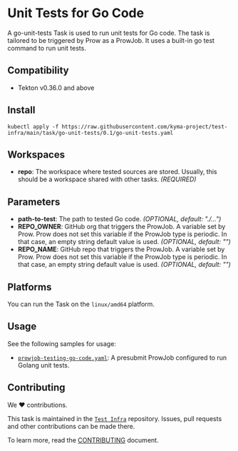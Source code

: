 # Unit Tests for Go Code

A go-unit-tests Task is used to run unit tests for Go code.
The task is tailored to be triggered by Prow as a ProwJob.
It uses a built-in go test command to run unit tests.

## Compatibility

- Tekton v0.36.0 and above

## Install

```shell
kubectl apply -f https://raw.githubusercontent.com/kyma-project/test-infra/main/task/go-unit-tests/0.1/go-unit-tests.yaml
```

## Workspaces

- **repo**: The workspace where tested sources are stored. Usually, this should be a workspace shared with other
  tasks. _(REQUIRED)_

## Parameters

- **path-to-test**: The path to tested Go code. _(OPTIONAL, default: "./...")_
- **REPO_OWNER**: GitHub org that triggers the ProwJob. A variable set by Prow. Prow does not set this variable if the
  ProwJob type is periodic. In that case, an empty string default value is used. _(OPTIONAL, default: "")_
- **REPO_NAME**: GitHub repo that triggers the ProwJob. A variable set by Prow. Prow does not set this variable if the
  ProwJob type is periodic. In that case, an empty string default value is used. _(OPTIONAL, default: "")_

## Platforms

You can run the Task on the `linux/amd64` platform.

## Usage

See the following samples for usage:

- [`prowjob-testing-go-code.yaml`](samples/prowjob-testing-go-code.yaml): A presubmit ProwJob configured to run Golang unit tests.

## Contributing

We ❤ contributions.

This task is maintained in the [`Test Infra`](https://github.com/kyma-project/test-infra) repository. Issues, pull requests
and other contributions can be made there.

To learn more, read the [CONTRIBUTING][contributing] document.

[contributing]: https://github.com/kyma-project/test-infra/blob/main/CONTRIBUTING.md

